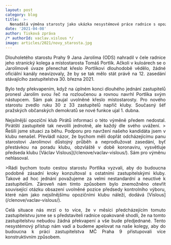 ```yaml
---
layout: post
category: blog
title:  >-
  Nenadálá výměna starosty jako ukázka nesystémové práce radnice s opozicí
date: '2021-04-08'
author: Tisková zpráva
/* authorId: vaclav.vislous */
image: articles/2021/novy_starosta.jpg
---
```

<p style='text-align: justify;'>
Dlouholetého starostu Prahy 9 Jana Jarolíma (ODS) nahradil v čele radnice jeho stranický kolega a místostarosta Tomáš Portlík. Ačkoli v kuloárech se o Jarolímově úvaze přenechat křeslo Portlíkovi dlouhodobě vědělo, žádné oficiální kanály neavizovaly, že by se tak mělo stát právě na 12. zasedání stávajícího zastupitelstva 30. března 2021.
</p><p style='text-align: justify;'>
Bylo tedy překvapením, když na úplném konci dlouhého jednání zastupitelů pronesl Jarolím svou řeč na rozloučenou a rovnou navrhl Portlíka svým nástupcem. Sám pak zaujal uvolněné křeslo místostarosty. Pro nového starostu zvedlo ruku 30 z 33 zastupitelů napříč kluby. Současný šéf pražských občanských demokratů se nové funkce ujal 1. dubna. 
</p><p style='text-align: justify;'>
Nejsilnější opoziční klub Pirátů informaci o této výměně předem nedostal. Pirátští zastupitelé tak nevolili jednotně, ale každý dle svého uvážení. 
> Řešili jsme situaci za běhu. Podporu pro navržení našeho kandidáta jsem v klubu nenašel. Převládl názor, že bychom měli dopřát odcházejícímu panu starostovi Jarolímovi důstojný průběh a neprodlužovat zasedání, byť přestávkou na poradu klubu, obzvláště v době koronaviru,
vysvětluje předseda klubu [Václav Vislous](/clenove/vaclav-vislous/). Sám pro výměnu nehlasoval.
</p><p style='text-align: justify;'>
>Rádi bychom touto cestou starostu Portlíka vyzvali, aby do budoucna podobně zásadní kroky konzultoval s ostatními zastupitelskými kluby. Takové ad hoc jednání považujeme za velmi nestandardní a neuctivé k zastupitelům. Zároveň nám tímto způsobem bylo znemožněno otevřít související otázku obsazení uvolněné pozice předsedy kontrolního výboru, které nám jako nejsilnějšímu opozičními klubu náleží,
dodává [Vislous](/clenove/vaclav-vislous/).
</p><p style='text-align: justify;'>
Celá situace nás mrzí o to více, že v měsíci předcházejícím tomuto zastupitelstvu jsme se s představiteli radnice opakovaně shodli, že na tomto zastupitelstvu nebudou žádná překvapení a vše bude předjednané. Tento nesystémový přístup nám vadí a budeme apelovat na naše kolegy, aby do budoucna k práci zastupitelstva MČ Praha 9 přistupovali více konstruktivním způsobem.
</p>